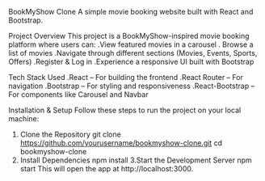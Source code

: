 BookMyShow Clone
  A simple movie booking website built with React and Bootstrap.


 Project Overview
 This project is a BookMyShow-inspired movie booking platform where users can:
.View featured movies in a carousel
. Browse a list of movies
.Navigate through different sections (Movies, Events, Sports, Offers)
.Register & Log in
.Experience a responsive UI built with Bootstrap

 Tech Stack Used
.React – For building the frontend
.React Router – For navigation
.Bootstrap – For styling and responsiveness
.React-Bootstrap – For components like Carousel and Navbar

Installation & Setup
  Follow these steps to run the project on your local machine:
  1. Clone the Repository
    git clone https://github.com/yourusername/bookmyshow-clone.git
    cd bookmyshow-clone
 2. Install Dependencies
    npm install
 3.Start the Development Server
    npm start
This will open the app at http://localhost:3000.


